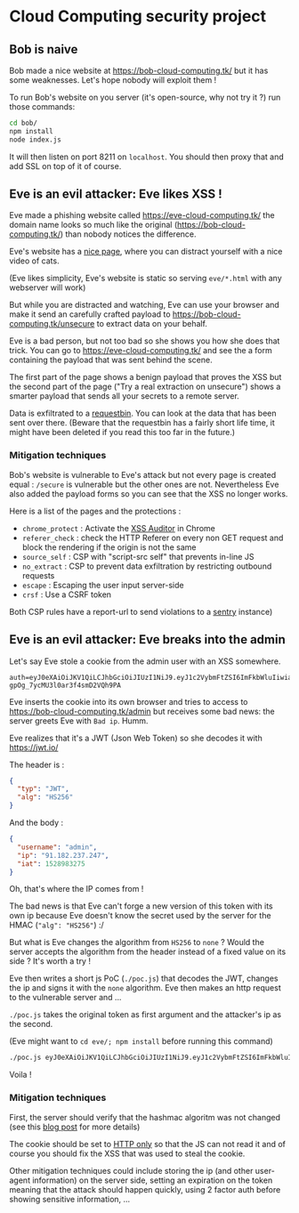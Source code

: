 # Cloud Computing security project

## Bob is naive

Bob made a nice website at https://bob-cloud-computing.tk/ but it has some weaknesses.
Let's hope nobody will exploit them !

To run Bob's website on you server (it's open-source, why not try it ?) run those commands:
```bash
cd bob/
npm install
node index.js
```
It will then listen on port 8211 on `localhost`. You should then proxy that and add SSL
on top of it of course.

## Eve is an evil attacker: Eve likes XSS !

Eve made a phishing website called https://eve-cloud-computing.tk/ the domain name looks so
much like the original (https://bob-cloud-computing.tk/) than nobody notices the
difference.

Eve's website has a [nice page](https://eve-cloud-computing.tk/hidden.html),
where you can distract yourself with a nice video of cats.

(Eve likes simplicity, Eve's website is static so serving `eve/*.html` with any
webserver will work)

But while you are distracted and watching, Eve can use your browser and make it
send an carefully crafted payload to https://bob-cloud-computing.tk/unsecure
to extract data on your behalf.

Eve is a bad person, but not too bad so she shows you how she does that trick.
You can go to https://eve-cloud-computing.tk/ and see the a form containing
the payload that was sent behind the scene.

The first part of the page shows a benign payload that proves the XSS but the
second part of the page ("Try a real extraction on unsecure") shows a smarter
payload that sends all your secrets to a remote server.

Data is exfiltrated to a [requestbin](https://requestbin.etnarek.com/uz22knuz?inspect).
You can look at the data that has been sent over there.
(Beware that the requestbin has a fairly short life time, it might have been
deleted if you read this too far in the future.)

### Mitigation techniques

Bob's website is vulnerable to Eve's attack but not every page is created equal :
`/secure` is vulnerable but the other ones are not. Nevertheless Eve also added the
payload forms so you can see that the XSS no longer works.

Here is a list of the pages and the protections :
 * `chrome_protect` : Activate the [XSS Auditor](https://www.chromium.org/developers/design-documents/xss-auditor) in Chrome
 * `referer_check` : check the HTTP Referer on every non GET request and block the rendering if the origin is not the same
 * `source_self` : CSP with "script-src self" that prevents in-line JS
 * `no_extract` : CSP to prevent data exfiltration by restricting outbound requests
 * `escape` : Escaping the user input server-side
 * `crsf` : Use a CSRF token

Both CSP rules have a report-url to send violations to a [sentry](https://sentry.io) instance)

## Eve is an evil attacker: Eve breaks into the admin

Let's say Eve stole a cookie from the admin user with an XSS somewhere.
```
auth=eyJ0eXAiOiJKV1QiLCJhbGciOiJIUzI1NiJ9.eyJ1c2VybmFtZSI6ImFkbWluIiwiaXAiOiI5MS4xODIuMjM3LjI0NyIsImlhdCI6MTUyODk4MzI3NX0.TocbMpx0DrAW6r-gpOg_7ycMU3l0ar3f4smD2VQh9PA
```

Eve inserts the cookie into its own browser and tries to access to https://bob-cloud-computing.tk/admin but receives some bad news: the server greets Eve with `Bad ip`. Humm.

Eve realizes that it's a JWT (Json Web Token) so she decodes it with https://jwt.io/

The header is :
```json
{
  "typ": "JWT",
  "alg": "HS256"
}
```

And the body :
```json
{
  "username": "admin",
  "ip": "91.182.237.247",
  "iat": 1528983275
}
```

Oh, that's where the IP comes from !

The bad news is that Eve can't forge a new version of this token with its own
ip because Eve doesn't know the secret used by the server for the HMAC (`"alg": "HS256"`) :/

But what is Eve changes the algorithm from `HS256` to `none` ? Would the server
accepts the algorithm from the header instead of a fixed value on its side ?
It's worth a try !

Eve then writes a short js PoC (`./poc.js`) that decodes the JWT, changes the ip
and signs it with the `none` algorithm. Eve then makes an http request to the
vulnerable server and ...

`./poc.js` takes the original token as first argument and the attacker's ip as the
second.

(Eve might want to `cd eve/; npm install` before running this command)

``` bash
./poc.js eyJ0eXAiOiJKV1QiLCJhbGciOiJIUzI1NiJ9.eyJ1c2VybmFtZSI6ImFkbWluIiwiaXAiOiI5MS4xODIuMjM3LjI0NyIsImlhdCI6MTUyODk4MzI3NX0.TocbMpx0DrAW6r-gpOg_7ycMU3l0ar3f4smD2VQh9PA 1.1.1.1
```

Voila !

### Mitigation techniques

First, the server should verify that the hashmac algoritm was not changed (see this [blog post](https://auth0.com/blog/critical-vulnerabilities-in-json-web-token-libraries/) for more details)

The cookie should be set to [HTTP only](https://developer.mozilla.org/en-US/docs/Web/HTTP/Cookies#Secure_and_HttpOnly_cookies) so that the JS can not read it and of course you should fix the XSS that was used to steal the cookie.

Other mitigation techniques could include storing the ip (and other user-agent information) on the server side, setting an expiration on the token meaning that the attack should happen quickly, using 2 factor auth before showing sensitive information, ...
